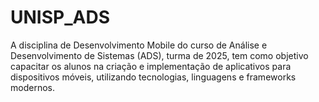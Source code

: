 # UNISP_ADS
A disciplina de Desenvolvimento Mobile do curso de Análise e Desenvolvimento de Sistemas (ADS), turma de 2025, tem como objetivo capacitar os alunos na criação e implementação de aplicativos para dispositivos móveis, utilizando tecnologias, linguagens e frameworks modernos. 
